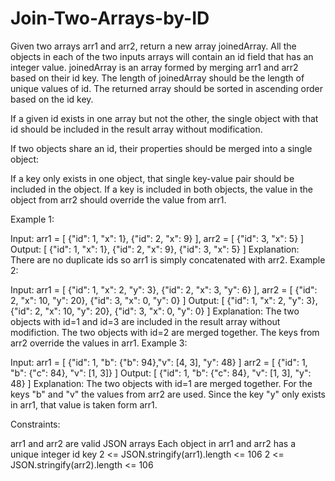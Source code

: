 # Join-Two-Arrays-by-ID

Given two arrays arr1 and arr2, return a new array joinedArray. All the objects in each of the two inputs arrays will contain an id field that has an integer value. joinedArray is an array formed by merging arr1 and arr2 based on their id key. The length of joinedArray should be the length of unique values of id. The returned array should be sorted in ascending order based on the id key.

If a given id exists in one array but not the other, the single object with that id should be included in the result array without modification.

If two objects share an id, their properties should be merged into a single object:

If a key only exists in one object, that single key-value pair should be included in the object.
If a key is included in both objects, the value in the object from arr2 should override the value from arr1.
 

Example 1:

Input: 
arr1 = [
    {"id": 1, "x": 1},
    {"id": 2, "x": 9}
], 
arr2 = [
    {"id": 3, "x": 5}
]
Output: 
[
    {"id": 1, "x": 1},
    {"id": 2, "x": 9},
    {"id": 3, "x": 5}
]
Explanation: There are no duplicate ids so arr1 is simply concatenated with arr2.
Example 2:

Input: 
arr1 = [
    {"id": 1, "x": 2, "y": 3},
    {"id": 2, "x": 3, "y": 6}
], 
arr2 = [
    {"id": 2, "x": 10, "y": 20},
    {"id": 3, "x": 0, "y": 0}
]
Output: 
[
    {"id": 1, "x": 2, "y": 3},
    {"id": 2, "x": 10, "y": 20},
    {"id": 3, "x": 0, "y": 0}
]
Explanation: The two objects with id=1 and id=3 are included in the result array without modifiction. The two objects with id=2 are merged together. The keys from arr2 override the values in arr1.
Example 3:

Input: 
arr1 = [
    {"id": 1, "b": {"b": 94},"v": [4, 3], "y": 48}
]
arr2 = [
    {"id": 1, "b": {"c": 84}, "v": [1, 3]}
]
Output: [
    {"id": 1, "b": {"c": 84}, "v": [1, 3], "y": 48}
]
Explanation: The two objects with id=1 are merged together. For the keys "b" and "v" the values from arr2 are used. Since the key "y" only exists in arr1, that value is taken form arr1.
 

Constraints:

arr1 and arr2 are valid JSON arrays
Each object in arr1 and arr2 has a unique integer id key
2 <= JSON.stringify(arr1).length <= 106
2 <= JSON.stringify(arr2).length <= 106
